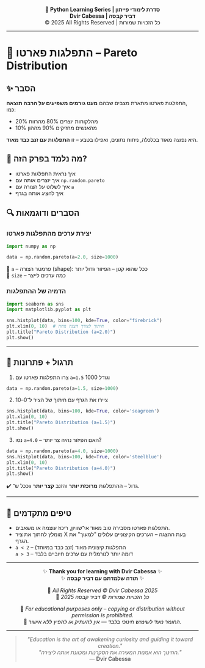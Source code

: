 <!-- DC_HEADER_START -->
<div align="center">

🐍 **Python Learning Series | סדרת לימודי פייתון**  
**Dvir Cabessa | דביר קבסה**  
© 2025 All Rights Reserved | כל הזכויות שמורות

</div>

---
<!-- DC_HEADER_END -->

# 📘 התפלגות פארטו – Pareto Distribution

## ✨ הסבר

התפלגות פארטו מתארת מצבים שבהם **מעט גורמים משפיעים על הרבה תוצאה**,  
כמו:  
- 20% מהלקוחות יוצרים 80% מהרווח  
- 10% מהאנשים מחזיקים 90% מההון

היא נפוצה מאוד בכלכלה, ניתוח נתונים, ואפילו בטבע – זו **התפלגות עם זנב כבד מאוד**.

## 🧠 מה נלמד בפרק הזה?
- איך נראית התפלגות פארטו
- איך יוצרים אותה עם `np.random.pareto`
- איך לשלוט על הצורה עם `a`
- איך להציג אותה בגרף

## 🔍 הסברים ודוגמאות

### יצירת ערכים מהתפלגות פארטו
```python
import numpy as np

data = np.random.pareto(a=2.0, size=1000)
```

🔸 `a` – פרמטר הצורה (shape): ככל שהוא קטן – הפיזור גדול יותר  
🔸 `size` – כמה ערכים לייצר

### הדמיה של ההתפלגות
```python
import seaborn as sns
import matplotlib.pyplot as plt

sns.histplot(data, bins=100, kde=True, color="firebrick")
plt.xlim(0, 10)  # חיתוך לצורך הצגה נוחה
plt.title("Pareto Distribution (a=2.0)")
plt.show()
```

---

## 🧪 תרגול + פתרונות

1. צרו התפלגות פארטו עם `a=1.5` וגודל 1000
```python
data = np.random.pareto(a=1.5, size=1000)
```

2. ציירו את הגרף עם חיתוך של הציר ל־0–10
```python
sns.histplot(data, bins=100, kde=True, color='seagreen')
plt.xlim(0, 10)
plt.title("Pareto Distribution (a=1.5)")
plt.show()
```

3. נסו `a=4.0` – האם הפיזור נהיה צר יותר?
```python
data = np.random.pareto(a=4.0, size=1000)
sns.histplot(data, bins=100, kde=True, color='steelblue')
plt.xlim(0, 10)
plt.title("Pareto Distribution (a=4.0)")
plt.show()
```
✔️ ככל ש־`a` גדול – ההתפלגות **מרוכזת יותר** והזנב **קצר יותר**.

---

## 💬 טיפים מתקדמים

* התפלגות פארטו מסבירה טוב מאוד אי־שוויון, ריכוז עוצמה או משאבים.
* מומלץ לחתוך את ציר X בעת ההצגה – הערכים הקיצוניים עלולים "למעוך" את הגרף.
* `a < 2` – התפלגות קיצונית מאוד (זנב כבד במיוחד)  
  `a > 3` – דומה יותר לנורמלית עם ערכים חיוביים בלבד

<!-- DC_FOOTER_START -->
---

<div align="center">

✨ **Thank you for learning with Dvir Cabessa** ✨  
✨ **תודה שלמדתם עם דביר קבסה** ✨  

📘 *All Rights Reserved © Dvir Cabessa 2025*  
📘 *כל הזכויות שמורות © דביר קבסה 2025*  

🔗 *For educational purposes only – copying or distribution without permission is prohibited.*  
🔗 *החומר נועד לשימוש חינוכי בלבד — אין להעתיק או להפיץ ללא אישור.*

---

> _"Education is the art of awakening curiosity and guiding it toward creation."_  
> _"החינוך הוא אמנות המעירה את הסקרנות ומכוונת אותה ליצירה."_  
> — **Dvir Cabessa**

</div>
<!-- DC_FOOTER_END -->

